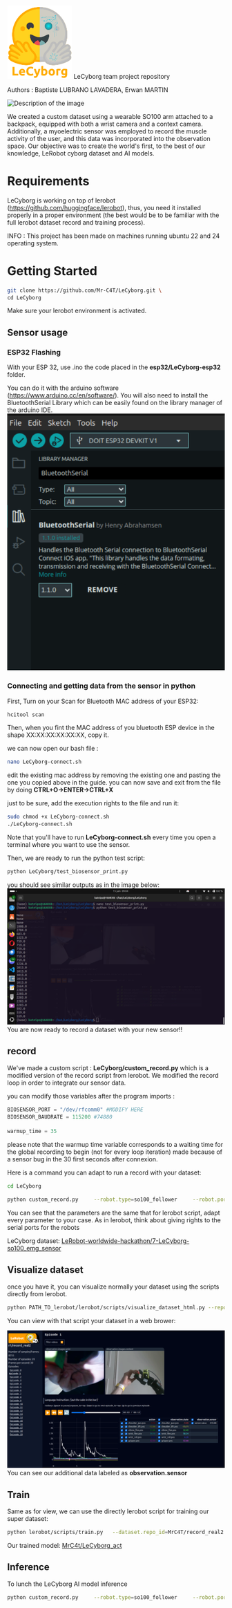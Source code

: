 <img src="https://github.com/Mr-C4T/LeCyborg/raw/main/image/LeCyborg_logo.png" alt="LeCyborg Logo" width="150"/>
LeCyborg team project repository

Authors : Baptiste LUBRANO LAVADERA, Erwan MARTIN

<img src="image/authors.jpg" alt="Description of the image" width="200"/>

We created a custom dataset using a wearable SO100 arm attached to a backpack, equipped with both a wrist camera and a context camera. Additionally, a myoelectric sensor was employed to record the muscle activity of the user, and this data was incorporated into the observation space. Our objective was to create the world's first, to the best of our knowledge, LeRobot cyborg dataset and AI models.



# Requirements
LeCyborg is working on top of lerobot (https://github.com/huggingface/lerobot), thus, you need it installed properly in a proper environment (the best would be to be familiar with the full lerobot dataset record and training process).

INFO : This project has been made on machines running ubuntu 22 and 24 operating system.

# Getting Started
```bash
git clone https://github.com/Mr-C4T/LeCyborg.git \
cd LeCyborg
```
Make sure your lerobot environment is activated.

## Sensor usage
### ESP32 Flashing
With your ESP 32, use .ino the code placed in the **esp32/LeCyborg-esp32** folder.

You can do it with the arduino software (https://www.arduino.cc/en/software/).
You will also need to install the BluetoothSerial Library which can be easily found on the library manager of the arduino IDE.
![BluetoothSerial Library](image/btserial_lib.png)

### Connecting and getting data from the sensor in python
First, Turn on your Scan for Bluetooth MAC address of your ESP32:
```bash
hcitool scan
```
Then, when you fint the MAC address of you bluetooth ESP device in the shape XX:XX:XX:XX:XX:XX, copy it.

we can now open our bash file : 
```bash
nano LeCyborg-connect.sh 
```
edit the existing mac address by removing the existing one and pasting the one you copied above in the guide.
you can now save and exit from the file by doing **CTRL+O->ENTER->CTRL+X**

just to be sure, add the execution rights to the file and run it:
```bash
sudo chmod +x LeCyborg-connect.sh
./LeCyborg-connect.sh
```
Note that you'll have to run **LeCyborg-connect.sh** every time you open a terminal where you want to use the sensor.

Then, we are ready to run the python test script:
```bash
python LeCyborg/test_biosensor_print.py
```

you should see similar outputs as in the image below:
![sensor output screenshot](image/screen_bt_serial.png)
You are now ready to record a dataset with your new sensor!!


## record
We've made a custom script : **LeCyborg/custom_record.py** which is a modified version of the record script from lerobot. We modified the record loop in order to integrate our sensor data.

you can modify those variables after the program imports :
```python
BIOSENSOR_PORT = "/dev/rfcomm0" #MODIFY HERE
BIOSENSOR_BAUDRATE = 115200 #74880

warmup_time = 35
```

please note that the warmup time variable corresponds to a waiting time for the global recording to begin (not for every loop iteration) made because of a sensor bug in the 30 first seconds after connexion.

Here is a command you can adapt to run a record with your dataset:
```bash
cd LeCyborg
```
```bash
python custom_record.py     --robot.type=so100_follower     --robot.port=/dev/ttyACM1     --robot.id=so100_follower     --robot.cameras="{ wrist: {type: opencv, index_or_path: /dev/video8, width: 640, height: 480, fps: 25}, context: {type: intelrealsense, serial_number_or_name: 134322073085, width: 640, height: 480, fps: 15}}"     --teleop.type=so100_leader   --teleop.port=/dev/ttyACM0 --teleop.id=so100_leader   --display_data=false     --dataset.repo_id=USER/record-test     --dataset.num_episodes=2     --dataset.single_task="test the dataset recording"     --dataset.push_to_hub=False
```
You can see that the parameters are the same that for lerobot script, adapt every parameter to your case.
As in lerobot, think about giving rights to the serial ports for the robots

LeCyborg dataset: [LeRobot-worldwide-hackathon/7-LeCyborg-so100_emg_sensor](https://huggingface.co/datasets/LeRobot-worldwide-hackathon/7-LeCyborg-so100_emg_sensor)

## Visualize dataset
once you have it, you can visualize normally your dataset using the scripts directly from lerobot.

```bash
python PATH_TO_lerobot/lerobot/scripts/visualize_dataset_html.py --repo-id=USER/record-test
```

You can view with that script your dataset in a web brower:

![Dataset View](image/dataset_view.png)
You can see our additional data labeled as **observation.sensor**


## Train
Same as for view, we can use the directly lerobot script for training our super dataset:
```bash
python lerobot/scripts/train.py   --dataset.repo_id=MrC4T/record_real2   --policy.type=act   --output_dir=outputs/train/LeCyborg_act --job_name=LeCyborg_act   --policy.device=cuda   --wandb.enable=false
```

Our trained model: [MrC4t/LeCyborg_act](https://huggingface.co/MrC4t/LeCyborg_act)

## Inference
To lunch the LeCyborg AI model inference
```bash
python custom_record.py     --robot.type=so100_follower     --robot.port=/dev/ttyACM0     --robot.id=so100_follower     --robot.cameras="{ wrist: {type: opencv, index_or_path: /dev/video6, width: 640, height: 480, fps: 25}, context: {type: intelrealsense, serial_number_or_name: 134322073085, width: 640, height: 480, fps: 15}}"     --display_data=false    --dataset.single_task="put the cube in the box"     --dataset.push_to_hub=False --dataset.repo_id=MrC4t/eval_LeCyborg   --policy.path=MrC4t/LeCyborg_act --dataset.episode_time_s=300

```
